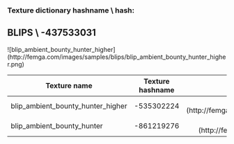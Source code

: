<h3>Texture dictionary hashname \ hash: </h3><h2>BLIPS \  -437533031</h2> ![blip_ambient_bounty_hunter_higher](http://femga.com/images/samples/blips/blip_ambient_bounty_hunter_higher.png)


<table>
<thead>
<tr>
<th align="center">Texture name</th>
<th align="center">Texture hashname</th>
<th align="center">Texture example</th>
</tr>
</thead>
<tbody>
<tr>
<td>blip_ambient_bounty_hunter_higher</td>
<td align="center">-535302224</td>
<td align="center">![blip_ambient_bounty_hunter_higher](http://femga.com/images/samples/blips/blip_ambient_bounty_hunter_higher.png)</td>
</tr>
<tr>
<td>blip_ambient_bounty_hunter</td>
<td align="center">-861219276</td>
<td align="center">![blip_ambient_bounty_hunter](http://femga.com/images/samples/blips/blip_ambient_bounty_hunter.png)</td>
</tr>
</tbody>
</table>